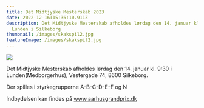```yaml
---
title: Det Midtjyske Mesterskab 2023
date: 2022-12-16T15:36:10.911Z
description: Det Midtjyske Mesterskab afholdes lørdag den 14. januar kl. 9:30 i
  Lunden i Silkeborg
thumbnail: /images/skakspil2.jpg
featureImage: /images/skakspil2.jpg
---
```

![](/images/skakspil2.jpg)

Det Midtjyske Mesterskab afholdes lørdag den 14. januar kl. 9:30 i Lunden(Medborgerhus), Vestergade 74, 8600 Silkeborg.

Der spilles i styrkegrupperne A-B-C-D-E-F og N

Indbydelsen kan findes på www.aarhusgrandprix.dk